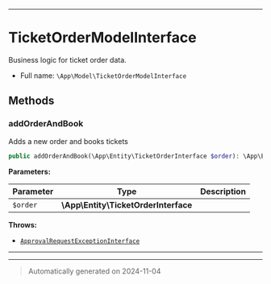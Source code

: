 ***

# TicketOrderModelInterface

Business logic for ticket order data.



* Full name: `\App\Model\TicketOrderModelInterface`



## Methods


### addOrderAndBook

Adds a new order and books tickets

```php
public addOrderAndBook(\App\Entity\TicketOrderInterface $order): \App\Entity\TicketOrderInterface|null
```








**Parameters:**

| Parameter | Type | Description |
|-----------|------|-------------|
| `$order` | **\App\Entity\TicketOrderInterface** |  |




**Throws:**

- [`ApprovalRequestExceptionInterface`](../Exceptions/ApprovalRequestExceptionInterface.md)



***


***
> Automatically generated on 2024-11-04
